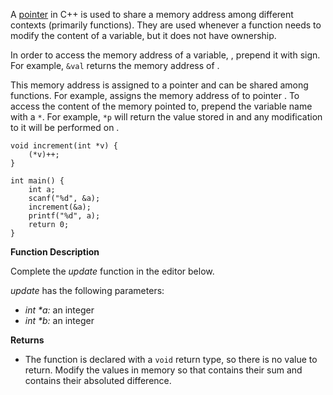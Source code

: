 A [pointer](http://en.wikipedia.org/wiki/Pointer_%28computer_programming%29) in C++ is used to share a memory address among different contexts (primarily functions). They are used whenever a function needs to modify the content of a variable, but it does not have ownership.

In order to access the memory address of a variable, , prepend it with sign. For example, `&val` returns the memory address of .

This memory address is assigned to a pointer and can be shared among functions. For example, assigns the memory address of to pointer . To access the content of the memory pointed to, prepend the variable name with a `*`. For example, `*p` will return the value stored in and any modification to it will be performed on .

```
void increment(int *v) {
    (*v)++;
}

int main() {
    int a;
    scanf("%d", &a);
    increment(&a);
    printf("%d", a);
    return 0;
}  
```

**Function Description**

Complete the _update_ function in the editor below.

_update_ has the following parameters:

-   _int \*a:_ an integer
-   _int \*b:_ an integer

**Returns**

-   The function is declared with a `void` return type, so there is no value to return. Modify the values in memory so that contains their sum and contains their absoluted difference.